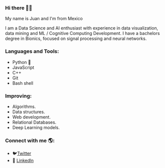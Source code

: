 ### Hi there 👋🏼
My name is Juan and I'm from Mexico 

I am a Data Science and AI enthusiast with experience in data visualization, data mining and ML / Cognitive Computing Development. I have a bachelors degree in Bionics, focused on signal processing and neural networks.

### Languages and Tools:

- Python 🐍
- JavaScript 
- C++
- Git 
- Bash shell 

### Improving:

- Algorithms.
- Data structures.
- Web development.
- Relational Databases.
- Deep Learning models.

### Connect with me 🌎:

- 🐦[Twitter](https://twitter.com/jmancr)
- 🧍 [Linkedln](https://www.linkedin.com/in/juan-manuel-cruz-reyes-5488191a7/)

